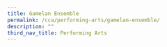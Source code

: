 ```yaml
---
title: Gamelan Ensemble
permalink: /cca/performing-arts/gamelan-ensemble/
description: ""
third_nav_title: Performing Arts
---
```

